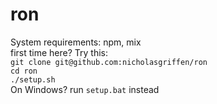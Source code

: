 # ron
System requirements: npm, mix     
first time here? Try this:     
`git clone git@github.com:nicholasgriffen/ron`            
`cd ron`     
`./setup.sh`    
On Windows? run `setup.bat` instead
